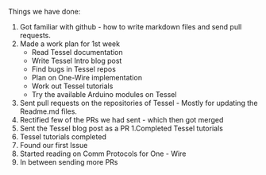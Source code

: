Things we have done:
1. Got familiar with github - how to write markdown files and send pull requests.
1. Made a work plan for 1st week
   * Read Tessel documentation
   * Write Tessel Intro blog post
   * Find bugs in Tessel repos
   * Plan on One-Wire implementation
   * Work out Tessel tutorials
   * Try the available Arduino modules on Tessel
1. Sent pull requests on the repositories of Tessel - Mostly for updating the Readme.md files.
1. Rectified few of the PRs we had sent - which then got merged
1. Sent the Tessel blog post as a PR
1.Completed Tessel tutorials
1. Tessel tutorials completed
1. Found our first Issue
1. Started reading on Comm Protocols for One - Wire
1. In between sending more PRs

